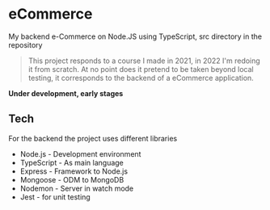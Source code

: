 # eCommerce
My backend e-Commerce on Node.JS using TypeScript, src directory in the repository 
> This project responds to a course I made in 2021, in 2022 I'm redoing it from scratch. At no point does it pretend to be taken beyond local testing, it corresponds to the backend of a eCommerce application.

**Under development, early stages** 

## Tech
For the backend the project uses different libraries

- Node.js - Development environment
- TypeScript - As main language
- Express - Framework to Node.js
- Mongoose - ODM to MongoDB
- Nodemon - Server in watch mode
- Jest - for unit testing